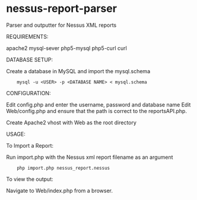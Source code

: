 nessus-report-parser
====================

Parser and outputter for Nessus XML reports

REQUIREMENTS:

apache2
mysql-sever
php5-mysql
php5-curl
curl

DATABASE SETUP:

Create a database in MySQL and import the mysql.schema

        mysql -u <USER> -p <DATABASE NAME> < mysql.schema

CONFIGURATION:

Edit config.php and enter the username, password and database name
Edit Web/config.php and ensure that the path is correct to the reportsAPI.php.

Create Apache2 vhost with Web as the root directory

USAGE:

To Import a Report:

Run import.php with the Nessus xml report filename as an argument

        php import.php nessus_report.nessus

To view the output:

Navigate to Web/index.php from a browser.
